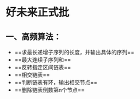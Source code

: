# 好未来正式批

## 一、高频算法：

- ==求最长递增子序列的长度，并输出具体的序列==
- ==最大连续子序列和==
- ==反转指定区间链表==
- ==相交链表==
- ==判断链表有环，输出相交节点==
- ==删除链表倒数第n个节点==